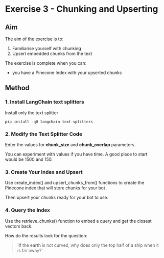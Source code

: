 # Exercise 3 - Chunking and Upserting

## Aim

The aim of the exercise is to:
1. Familiarise yourself with chunking
2. Upsert embedded chunks from the text

The exercise is complete when you can:
- you have a Pinecone Index with your upserted chunks

## Method

### 1. Install LangChain text splitters

Install only the text splitter

    pip install -qU langchain-text-splitters


### 2. Modify the Text Splitter Code

Enter  the values for  **chunk_size** and **chunk_overlap** parameters.

You can experiment with values if you have time.
A good place to start would be 1500 and 150.


### 3. Create Your Index and Upsert

Use create_index() and upsert_chunks_from() functions to create the 
Pinecone index that will store chunks for your bot . 

Then upsert your chunks ready for your bot to use.


### 4. Query the Index

Use the retrieve_chunks() function to embed a query and get the 
closest vectors back.

How do the results look for the question:

> 'If the earth is not curved, why does only the top half of a ship when it is far away?'



